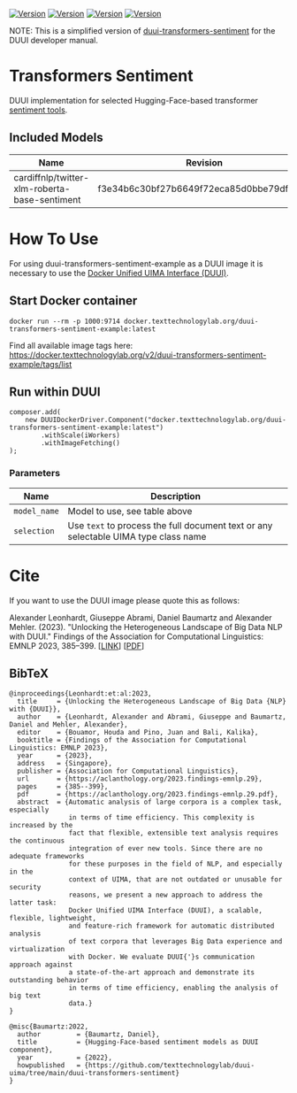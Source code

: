 [![Version](https://img.shields.io/static/v1?label=duui-transformers-sentiment-example&message=1.0.0&color=blue)](https://docker.texttechnologylab.org/v2/duui-transformers-sentiment/tags/list)
[![Version](https://img.shields.io/static/v1?label=Python&message=3.8&color=green)]()
[![Version](https://img.shields.io/static/v1?label=Transformers&message=4.21.1&color=yellow)]()
[![Version](https://img.shields.io/static/v1?label=Torch&message=1.11.0&color=red)]()

NOTE: This is a simplified version of [duui-transformers-sentiment](https://github.com/texttechnologylab/duui-uima/tree/main/duui-transformers-sentiment) for the DUUI developer manual.

# Transformers Sentiment

DUUI implementation for selected Hugging-Face-based transformer [sentiment tools](https://huggingface.co/models?sort=trending&search=sentiment).

## Included Models

| Name                                    | Revision                                 | Languages |
| --------------------------------------- | ---------------------------------------- | --------- |
| cardiffnlp/twitter-xlm-roberta-base-sentiment | f3e34b6c30bf27b6649f72eca85d0bbe79df1e55 | AR, EN, FR, DE, HI, IT, SP, PT |

# How To Use

For using duui-transformers-sentiment-example as a DUUI image it is necessary to use the [Docker Unified UIMA Interface (DUUI)](https://github.com/texttechnologylab/DockerUnifiedUIMAInterface).

## Start Docker container

```
docker run --rm -p 1000:9714 docker.texttechnologylab.org/duui-transformers-sentiment-example:latest
```

Find all available image tags here: https://docker.texttechnologylab.org/v2/duui-transformers-sentiment-example/tags/list

## Run within DUUI

```
composer.add(
    new DUUIDockerDriver.Component("docker.texttechnologylab.org/duui-transformers-sentiment-example:latest")
        .withScale(iWorkers)
        .withImageFetching()
);
```

### Parameters

| Name | Description |
| ---- | ----------- |
| `model_name` | Model to use, see table above |
| `selection`  | Use `text` to process the full document text or any selectable UIMA type class name |

# Cite

If you want to use the DUUI image please quote this as follows:

Alexander Leonhardt, Giuseppe Abrami, Daniel Baumartz and Alexander Mehler. (2023). "Unlocking the Heterogeneous Landscape of Big Data NLP with DUUI." Findings of the Association for Computational Linguistics: EMNLP 2023, 385–399. [[LINK](https://aclanthology.org/2023.findings-emnlp.29)] [[PDF](https://aclanthology.org/2023.findings-emnlp.29.pdf)] 

## BibTeX

```
@inproceedings{Leonhardt:et:al:2023,
  title     = {Unlocking the Heterogeneous Landscape of Big Data {NLP} with {DUUI}},
  author    = {Leonhardt, Alexander and Abrami, Giuseppe and Baumartz, Daniel and Mehler, Alexander},
  editor    = {Bouamor, Houda and Pino, Juan and Bali, Kalika},
  booktitle = {Findings of the Association for Computational Linguistics: EMNLP 2023},
  year      = {2023},
  address   = {Singapore},
  publisher = {Association for Computational Linguistics},
  url       = {https://aclanthology.org/2023.findings-emnlp.29},
  pages     = {385--399},
  pdf       = {https://aclanthology.org/2023.findings-emnlp.29.pdf},
  abstract  = {Automatic analysis of large corpora is a complex task, especially
               in terms of time efficiency. This complexity is increased by the
               fact that flexible, extensible text analysis requires the continuous
               integration of ever new tools. Since there are no adequate frameworks
               for these purposes in the field of NLP, and especially in the
               context of UIMA, that are not outdated or unusable for security
               reasons, we present a new approach to address the latter task:
               Docker Unified UIMA Interface (DUUI), a scalable, flexible, lightweight,
               and feature-rich framework for automatic distributed analysis
               of text corpora that leverages Big Data experience and virtualization
               with Docker. We evaluate DUUI{'}s communication approach against
               a state-of-the-art approach and demonstrate its outstanding behavior
               in terms of time efficiency, enabling the analysis of big text
               data.}
}

@misc{Baumartz:2022,
  author         = {Baumartz, Daniel},
  title          = {Hugging-Face-based sentiment models as DUUI component},
  year           = {2022},
  howpublished   = {https://github.com/texttechnologylab/duui-uima/tree/main/duui-transformers-sentiment}
}

```

